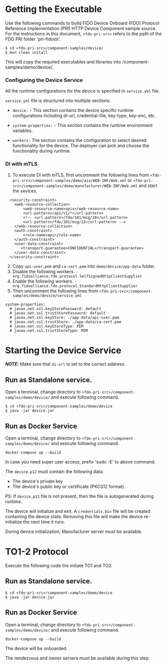 
# Getting the Executable

Use the following commands to build FIDO Device Onboard (FDO) Protocol Reference Implementation (PRI) HTTP Device Component sample source.
For the instructions in this document, `<fdo-pri-src>` refers to the path of the FDO PRI folder 'pri-fidoiot'.
```
$ cd <fdo-pri-src>/component-samples/device/
$ mvn clean install
```

This will copy the required executables and libraries into <fdo-pri-src>/component-samples/demo/device/.

### Configuring the Device Service

All the runtime configurations for the device is specified in `service.yml` file.

`service.yml` file is structured into multiple sections:

- `device:` -  This section contains the device specific runtime configurations including di-url, credential-file, key-type, key-enc, etc.


- `system-properties:` - This section contains the runtime environment variables.


- `workers:` The section contains the configuration to select desired functionality for the device. The deployer can pick and choose the functionality during runtime.

###  DI with mTLS
1. To execute DI with mTLS, first uncomment the following lines from `<fdo-pri-src>/component-samples/demo/aio/WEB-INF/Web.xml` or `<fdo-pri-src>/component-samples/demo/manufacturer/WEB-INF/Web.xml` and start the sevices.

```
  <security-constraint>
    <web-resource-collection>
        <web-resource-name>apis</web-resource-name>
        <url-pattern>/api/v1/*</url-pattern>
        <!-- <url-pattern>/fdo/101/msg/10</url-pattern>
        <url-pattern>/fdo/101/msg/12</url-pattern> -->
    </web-resource-collection>
    <auth-constraint>
        <role-name>api</role-name>
    </auth-constraint>
    <user-data-constraint>
       <transport-guarantee>CONFIDENTIAL</transport-guarantee>
    </user-data-constraint>
  </security-constraint>
  ```

2.  Copy `api-user.pem` and `ca-cert.pem` into `demo/device/app-data` folder.
3. Disable the following workers.
`- org.fidoalliance.fdo.protocol.SelfSignedHttpClientSupplier`
4. Enable the following workers.
`- org.fidoalliance.fdo.protocol.StandardHttpClientSupplier`
5. Then uncomment the following lines from `<fdo-pri-src>/component-samples/demo/device/service.yml`

```
system-properties:
  # javax.net.ssl.keyStorePassword: default
  # javax.net.ssl.trustStorePassword: default
  # javax.net.ssl.keyStore: ./app-data/api-user.pem
  # javax.net.ssl.trustStore: ./app-data/ca-cert.pem
  # javax.net.ssl.keyStoreType: PEM
  # javax.net.ssl.trustStoreType: PEM
```



# Starting the Device Service

***NOTE:*** Make sure that `di-url` is set to the correct address.

##  Run as Standalone service.
Open a terminal, change directory to `<fdo-pri-src>/component-samples/demo/device/` and execute following command.

```
$ cd <fdo-pri-src>/component-samples/demo/device
$ java -jar device.jar
```

##  Run as Docker Service

Open a terminal, change directory to `<fdo-pri-src>/component-samples/demo/device/` and execute following command.

```
docker-compose up --build
```

In case you need super user access, prefix 'sudo -E' to above command.

The `device.p12` must contain the following data:
- The device's private key
- The device's public key or certificate (PKCS12 format).

PS: If `device.p12` file is not present, then the file is autogenerated during runtime.

The device will initialize and exit.  A `credentials.bin` file will be created containing the device state.
Removing this file will make the device re-initialize the next time it runs.

During device initialization, Manufacturer server must be available.

# TO1-2 Protocol

Execute the following code the initiate TO1 and TO2.

##  Run as Standalone service.
```
$ cd <fdo-pri-src>/component-samples/demo/device
$ java -jar device.jar
```

##  Run as Docker Service

Open a terminal, change directory to `<fdo-pri-src>/component-samples/demo/device/` and execute following command.

```
docker-compose up --build
```

The device will be onboarded.

The rendezvous and owner servers must be available during this step.






